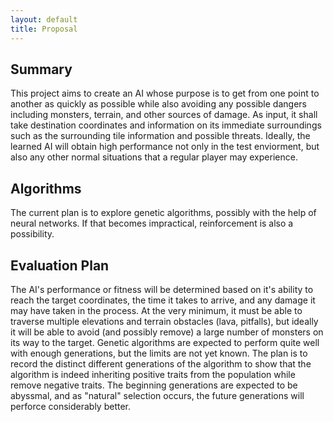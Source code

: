 ```yaml
---
layout: default
title: Proposal
---
```


## Summary
  This project aims to create an AI whose purpose is to get from one point to another as quickly as possible while also avoiding any possible dangers including monsters, terrain, and other sources of damage. As input, it shall take destination coordinates and information on its immediate surroundings such as the surrounding tile information and possible threats. Ideally, the learned AI will obtain high performance not only in the test enviorment, but also any other normal situations that a regular player may experience.

## Algorithms
  The current plan is to explore genetic algorithms, possibly with the help of neural networks. If that becomes impractical, reinforcement is also a possibility. 
  
## Evaluation Plan
  The AI's performance or fitness will be determined based on it's ability to reach the target coordinates, the time it takes to arrive, and any damage it may have taken in the process. At the very minimum, it must be able to traverse multiple elevations and terrain obstacles (lava, pitfalls), but ideally it will be able to avoid (and possibly remove) a large number of monsters on its way to the target. Genetic algorithms are expected to perform quite well with enough generations, but the limits are not yet known.
  The plan is to record the distinct different generations of the algorithm to show that the algorithm is indeed inheriting positive traits from the population while remove negative traits. The beginning generations are expected to be abyssmal, and as "natural" selection occurs, the future generations will perforce considerably better. 
  
  
